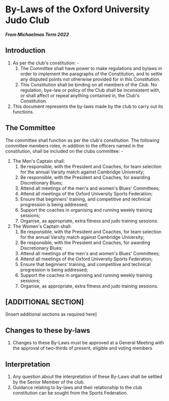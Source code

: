 # By-Laws of the Oxford University Judo Club

_**From Michaelmas Term 2022**_

## Introduction

1. As per the club's constitution: -
   1. The Committee shall have power to make regulations and bylaws in order to implement the paragraphs of the Constitution, and to settle any disputed points not otherwise provided for in this Constitution.
   2. This Constitution shall be binding on all members of the Club. No regulation, bye-law or policy of the Club shall be inconsistent with, or shall affect or repeal anything contained in, the Club's Constitution.
2. This document represents the by-laws made by the club to carry out its functions.

## The Committee

The committee shall function as per the club's constitution. The following committee members roles, in addition to the officers named in the constitution, shall be included on the clubs committee: -

1. The Men's Captain shall:
   1. Be responsible, with the President and Coaches, for team selection for the annual Varsity match against Cambridge University;
   2. Be responsible, with the President and Coaches, for awarding Discretionary Blues;
   3. Attend all meetings of the men's and women's Blues' Committees;
   4. Attend all meetings of the Oxford University Sports Federation;
   5. Ensure that beginners' training, and competitive and technical progression is being addressed;
   6. Support the coaches in organising and running weekly training sessions;
   7. Organise, as appropriate, extra fitness and judo training sessions.
2. The Women's Captain shall:
   1. Be responsible, with the President and Coaches, for team selection for the annual Varsity match against Cambridge University;
   2. Be responsible, with the President and Coaches, for awarding Discretionary Blues;
   3. Attend all meetings of the men's and women's Blues' Committees;
   4. Attend all meetings of the Oxford University Sports Federation;
   5. Ensure that beginners' training, and competitive and technical progression is being addressed;
   6. Support the coaches in organising and running weekly training sessions;
   7. Organise, as appropriate, extra fitness and judo training sessions.

## [ADDITIONAL SECTION]

[Insert additional sections as required here]

## Changes to these by-laws

1. Changes to these By-Laws must be approved at a General Meeting with the approval of two-thirds of present, eligible and voting members

## Interpretation

1. Any question about the interpretation of these By-Laws shall be settled by the Senior Member of the club.
2. Guidance relating to by-laws and their relationship to the club constitution can be sought from the Sports Federation.
